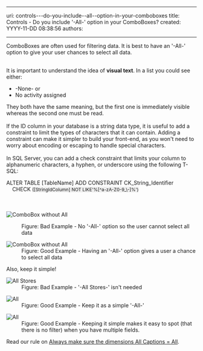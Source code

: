 

---
uri: controls---do-you-include--all--option-in-your-comboboxes
title: Controls - Do you include '-All-' option in your ComboBoxes?
created: YYYY-11-DD 08:38:56
authors:

---




<span class='intro'> <div>ComboBoxes are often used for filtering data. It is best to have an '-All-' option to give your user chances to select all data.</div><div><br></div>
<div>It is important to understand the idea of <strong>visual text</strong>. In a list you could see either&#58;</div>
<ul><li>-None- or<br></li>
<li>No activity assigned</li></ul>
<div>They both have the same meaning, but the first one is immediately visible whereas the second one must be read.</div> </span>

<div><br></div>If the ID column in your database is a string data type, it&#160;​is useful to add a constraint to limit the types of characters that it&#160;can contain. Adding a constraint can make it simpler to build your front-end, as you won't need to worry about encoding or escaping to handle special characters.<div><br></div><div>In SQL Server, you can add a check constraint that limits your column to alphanumeric characters, a&#160;hyphen, or&#160;underscore&#160;using the following T-SQL&#58;<div><div><div><p class="ssw15-rteElement-CodeArea">ALTER TABLE [TableName]&#160;ADD CONSTRAINT CK_String_Identifier​<br>&#160; &#160; CHECK&#160;<span style="font-size&#58;12px;line-height&#58;19.2000007629395px;background-color&#58;#eeeeee;">([StringIdColumn]&#160;NOT LIKE'%[^a-</span><span style="font-size&#58;12px;line-height&#58;19.2000007629395px;background-color&#58;#eeeeee;">zA-Z0-9_\-]%')​</span></p><div><br></div><div><br><div><img alt="ComboBox without All" src="http&#58;//www.ssw.com.au/ssw/Standards/Rules/Images/Combo-ALL-1.jpg" /><div><dl class="badImage">
<dd>Figure&#58; Bad Example - No '-All-' option so the user cannot select all data</dd></dl>
<dl class="goodImage"><dt><img alt="ComboBox without All" src="http&#58;//www.ssw.com.au/ssw/Standards/Rules/Images/Combo-ALL-2.jpg" /></dt>
<dd>Figure&#58; Good Example - Having an '-All-' option gives a user a chance to select all data</dd></dl>
<div>Also, keep it simple!</div>
<dl class="badImage"><dt><img alt="All Stores" src="http&#58;//www.ssw.com.au/ssw/Standards/Rules/Images/SelectAllBad.jpg" /></dt>
<dd>Figure&#58; Bad Example - '-All Stores-' isn't needed</dd></dl>
<dl class="goodImage"><dt><img alt="All" src="http&#58;//www.ssw.com.au/ssw/Standards/Rules/Images/SelectAllGood.jpg" /></dt>
<dd>Figure&#58; Good Example - Keep it as a simple '-All-'</dd></dl>
<dl class="goodImage"><dt><img alt="All" src="http&#58;//www.ssw.com.au/ssw/Standards/Rules/Images/SelectAllVGood.gif" /></dt>
<dd>Figure&#58; Good Example - Keeping it simple makes it easy to spot (that there is no filter) when you have multiple fields.</dd></dl>
<div>Read our rule on <a href="http&#58;//www.ssw.com.au/ssw/Standards/Rules/RulesToBetterBusinessIntelligence.aspx#AllDimensionsTag">Always make sure the dimensions All Captions = All</a>.</div>
</div></div></div></div></div></div></div>


